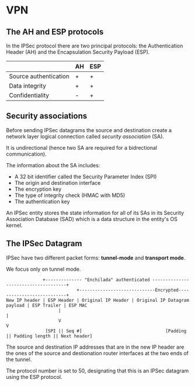 # VPN

## The AH and ESP protocols

In the IPSec protocol there are two principal protocols: the Authentication Header (AH) and the Encapsulation Security Payload (ESP).

| | AH | ESP |
| --- | --- | --- |
| Source authentication | + | + |
| Data integrity | + | + |
| Confidentiality | - | + |

## Security associations

Before sending IPSec datagrams the source and destination create a network layer logical connection called *security association* (SA).

It is undirectional (hence two SA are required for a bidrectional communication).

The information about the SA includes:

* A 32 bit identifier called the Security Parameter Index (SPI)
* The origin and destination interface
* The encryption key
* The type of integrity check (HMAC with MD5)
* The authentication key

An IPSec entity stores the state information for all of its SAs in its Security Association Database (SAD) which is a data structure in the entity's OS kernel.

## The IPSec Datagram

IPSec have two different packet forms: **tunnel-mode** and **transport mode**.

We focus only on tunnel mode.

```
		      +-------------- "Enchilada" authenticated -------------------------------------+
                           +-----------------------------Encrypted---------------------------+
New IP header | ESP Header | Original IP Header | Original IP Datagram payload | ESP Trailer | ESP MAC
					|                                                               |
					V                                                               V
			   [SPI || Seq #]                                [Padding || Padding length || Next header]

```

The source and destination IP addresses that are in the new IP header are the ones of the source and destionation router interfaces at the two ends of the tunnel.

The protocol number is set to 50, designating that this is an IPSec datagram using the ESP protocol.


